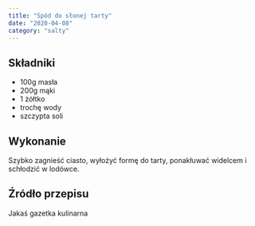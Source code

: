 ```yaml
---
title: "Spód do słonej tarty"
date: "2020-04-08"
category: "salty"
---
```


## Składniki

- 100g masła
- 200g mąki
- 1 żółtko
- trochę wody
- szczypta soli

## Wykonanie

Szybko zagnieść ciasto, wyłożyć formę do tarty, ponakłuwać widelcem i schłodzić w lodówce.

## Źródło przepisu

Jakaś gazetka kulinarna
